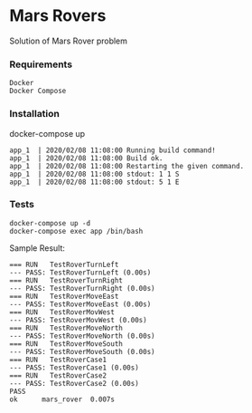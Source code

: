 # Mars Rovers

Solution of Mars Rover problem

### Requirements

    Docker
    Docker Compose


### Installation
docker-compose up
   
    app_1  | 2020/02/08 11:08:00 Running build command!
    app_1  | 2020/02/08 11:08:00 Build ok.
    app_1  | 2020/02/08 11:08:00 Restarting the given command.
    app_1  | 2020/02/08 11:08:00 stdout: 1 1 S
    app_1  | 2020/02/08 11:08:00 stdout: 5 1 E

### Tests
    docker-compose up -d
    docker-compose exec app /bin/bash

Sample Result:
    
    === RUN   TestRoverTurnLeft
    --- PASS: TestRoverTurnLeft (0.00s)
    === RUN   TestRoverTurnRight
    --- PASS: TestRoverTurnRight (0.00s)
    === RUN   TestRoverMoveEast
    --- PASS: TestRoverMoveEast (0.00s)
    === RUN   TestRoverMovWest
    --- PASS: TestRoverMovWest (0.00s)
    === RUN   TestRoverMoveNorth
    --- PASS: TestRoverMoveNorth (0.00s)
    === RUN   TestRoverMoveSouth
    --- PASS: TestRoverMoveSouth (0.00s)
    === RUN   TestRoverCase1
    --- PASS: TestRoverCase1 (0.00s)
    === RUN   TestRoverCase2
    --- PASS: TestRoverCase2 (0.00s)
    PASS
    ok  	mars_rover	0.007s




